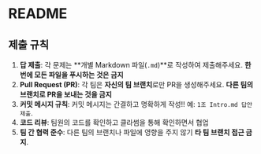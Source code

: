 # README

## 제출 규칙
1. **답 제출**: 각 문제는 **개별 Markdown 파일(`.md`)**로 작성하여 제출해주세요. **한 번에 모든 파일을 푸시하는 것은 금지**
2. **Pull Request (PR)**: 각 팀은 **자신의 팀 브랜치**로만 PR을 생성해주세요. **다른 팀의 브랜치로 PR을 보내는 것을 금지**
3. **커밋 메시지 규칙**: 커밋 메시지는 간결하고 명확하게 작성!! 예: `1조 Intro.md 답안 제출`.
4. **코드 리뷰**: 팀원의 코드를 확인하고 클라썸을 통해 확인하면서 협업
5. **팀 간 협력 준수**: 다른 팀의 브랜치나 파일에 영향을 주지 않기 **타 팀 브랜치 접근 금지**.
